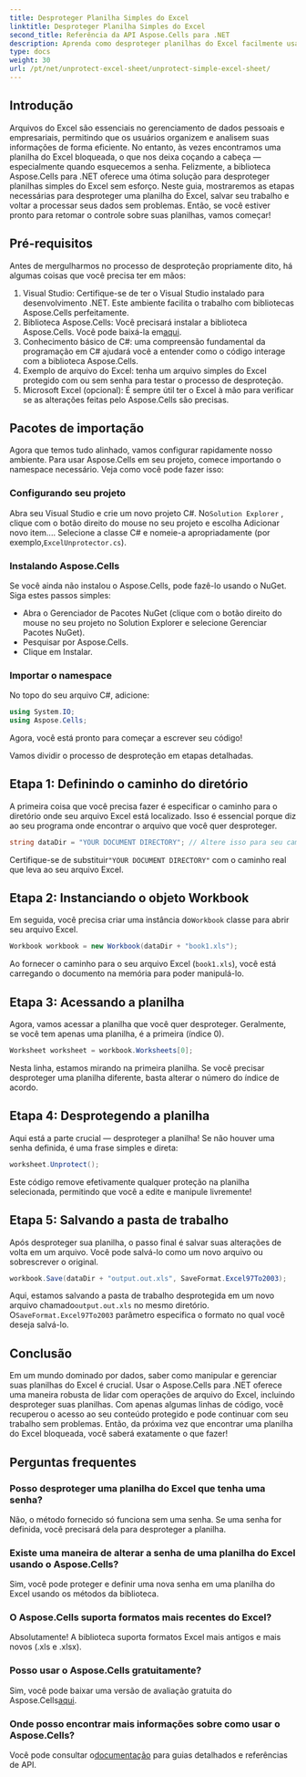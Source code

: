 ```yaml
---
title: Desproteger Planilha Simples do Excel
linktitle: Desproteger Planilha Simples do Excel
second_title: Referência da API Aspose.Cells para .NET
description: Aprenda como desproteger planilhas do Excel facilmente usando o Aspose.Cells for .NET com este guia passo a passo. Recupere acesso aos seus dados em pouco tempo.
type: docs
weight: 30
url: /pt/net/unprotect-excel-sheet/unprotect-simple-excel-sheet/
---
```

## Introdução

Arquivos do Excel são essenciais no gerenciamento de dados pessoais e empresariais, permitindo que os usuários organizem e analisem suas informações de forma eficiente. No entanto, às vezes encontramos uma planilha do Excel bloqueada, o que nos deixa coçando a cabeça — especialmente quando esquecemos a senha. Felizmente, a biblioteca Aspose.Cells para .NET oferece uma ótima solução para desproteger planilhas simples do Excel sem esforço. Neste guia, mostraremos as etapas necessárias para desproteger uma planilha do Excel, salvar seu trabalho e voltar a processar seus dados sem problemas. Então, se você estiver pronto para retomar o controle sobre suas planilhas, vamos começar!

## Pré-requisitos

Antes de mergulharmos no processo de desproteção propriamente dito, há algumas coisas que você precisa ter em mãos:

1. Visual Studio: Certifique-se de ter o Visual Studio instalado para desenvolvimento .NET. Este ambiente facilita o trabalho com bibliotecas Aspose.Cells perfeitamente.
2.  Biblioteca Aspose.Cells: Você precisará instalar a biblioteca Aspose.Cells. Você pode baixá-la em[aqui](https://releases.aspose.com/cells/net/).
3. Conhecimento básico de C#: uma compreensão fundamental da programação em C# ajudará você a entender como o código interage com a biblioteca Aspose.Cells.
4. Exemplo de arquivo do Excel: tenha um arquivo simples do Excel protegido com ou sem senha para testar o processo de desproteção.
5. Microsoft Excel (opcional): É sempre útil ter o Excel à mão para verificar se as alterações feitas pelo Aspose.Cells são precisas.

## Pacotes de importação

Agora que temos tudo alinhado, vamos configurar rapidamente nosso ambiente. Para usar Aspose.Cells em seu projeto, comece importando o namespace necessário. Veja como você pode fazer isso:

### Configurando seu projeto

 Abra seu Visual Studio e crie um novo projeto C#. No`Solution Explorer` , clique com o botão direito do mouse no seu projeto e escolha Adicionar novo item.... Selecione a classe C# e nomeie-a apropriadamente (por exemplo,`ExcelUnprotector.cs`).

### Instalando Aspose.Cells

Se você ainda não instalou o Aspose.Cells, pode fazê-lo usando o NuGet. Siga estes passos simples:

- Abra o Gerenciador de Pacotes NuGet (clique com o botão direito do mouse no seu projeto no Solution Explorer e selecione Gerenciar Pacotes NuGet).
- Pesquisar por Aspose.Cells.
- Clique em Instalar.

### Importar o namespace

No topo do seu arquivo C#, adicione:

```csharp
using System.IO;
using Aspose.Cells;
```

Agora, você está pronto para começar a escrever seu código!

Vamos dividir o processo de desproteção em etapas detalhadas.

## Etapa 1: Definindo o caminho do diretório

A primeira coisa que você precisa fazer é especificar o caminho para o diretório onde seu arquivo Excel está localizado. Isso é essencial porque diz ao seu programa onde encontrar o arquivo que você quer desproteger.

```csharp
string dataDir = "YOUR DOCUMENT DIRECTORY"; // Altere isso para seu caminho real
```

 Certifique-se de substituir`"YOUR DOCUMENT DIRECTORY"` com o caminho real que leva ao seu arquivo Excel.

## Etapa 2: Instanciando o objeto Workbook

 Em seguida, você precisa criar uma instância do`Workbook` classe para abrir seu arquivo Excel.

```csharp
Workbook workbook = new Workbook(dataDir + "book1.xls");
```

Ao fornecer o caminho para o seu arquivo Excel (`book1.xls`), você está carregando o documento na memória para poder manipulá-lo.

## Etapa 3: Acessando a planilha

Agora, vamos acessar a planilha que você quer desproteger. Geralmente, se você tem apenas uma planilha, é a primeira (índice 0).

```csharp
Worksheet worksheet = workbook.Worksheets[0];
```

Nesta linha, estamos mirando na primeira planilha. Se você precisar desproteger uma planilha diferente, basta alterar o número do índice de acordo.

## Etapa 4: Desprotegendo a planilha

Aqui está a parte crucial — desproteger a planilha! Se não houver uma senha definida, é uma frase simples e direta:

```csharp
worksheet.Unprotect();
```

Este código remove efetivamente qualquer proteção na planilha selecionada, permitindo que você a edite e manipule livremente!

## Etapa 5: Salvando a pasta de trabalho

Após desproteger sua planilha, o passo final é salvar suas alterações de volta em um arquivo. Você pode salvá-lo como um novo arquivo ou sobrescrever o original.

```csharp
workbook.Save(dataDir + "output.out.xls", SaveFormat.Excel97To2003);
```

 Aqui, estamos salvando a pasta de trabalho desprotegida em um novo arquivo chamado`output.out.xls` no mesmo diretório. O`SaveFormat.Excel97To2003` parâmetro especifica o formato no qual você deseja salvá-lo.

## Conclusão

Em um mundo dominado por dados, saber como manipular e gerenciar suas planilhas do Excel é crucial. Usar o Aspose.Cells para .NET oferece uma maneira robusta de lidar com operações de arquivo do Excel, incluindo desproteger suas planilhas. Com apenas algumas linhas de código, você recuperou o acesso ao seu conteúdo protegido e pode continuar com seu trabalho sem problemas. Então, da próxima vez que encontrar uma planilha do Excel bloqueada, você saberá exatamente o que fazer!

## Perguntas frequentes

### Posso desproteger uma planilha do Excel que tenha uma senha?
Não, o método fornecido só funciona sem uma senha. Se uma senha for definida, você precisará dela para desproteger a planilha.

### Existe uma maneira de alterar a senha de uma planilha do Excel usando o Aspose.Cells?
Sim, você pode proteger e definir uma nova senha em uma planilha do Excel usando os métodos da biblioteca.

### O Aspose.Cells suporta formatos mais recentes do Excel?
Absolutamente! A biblioteca suporta formatos Excel mais antigos e mais novos (.xls e .xlsx).

### Posso usar o Aspose.Cells gratuitamente?
 Sim, você pode baixar uma versão de avaliação gratuita do Aspose.Cells[aqui](https://releases.aspose.com/).

### Onde posso encontrar mais informações sobre como usar o Aspose.Cells?
 Você pode consultar o[documentação](https://reference.aspose.com/cells/net/) para guias detalhados e referências de API.